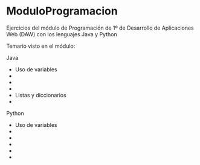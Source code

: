# ModuloProgramacion
Ejercicios del módulo de Programación de 1º de Desarrollo de Aplicaciones Web (DAW) con los lenguajes Java y Python

Temario visto en el módulo:

Java
- Uso de variables
-
- 
-
- Listas y diccionarios
-


Python
- Uso de variables
-
- 
-
- 
-
